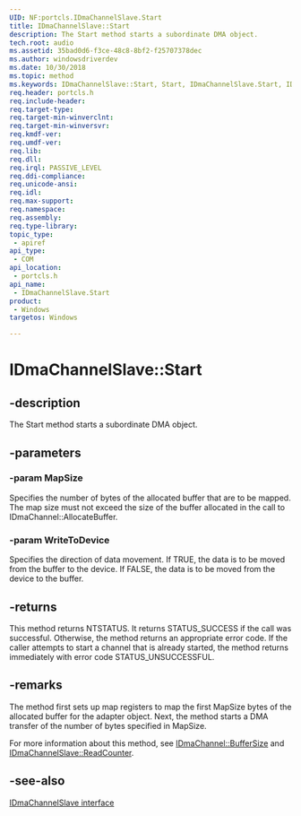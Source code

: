 ```yaml
---
UID: NF:portcls.IDmaChannelSlave.Start
title: IDmaChannelSlave::Start
description: The Start method starts a subordinate DMA object.
tech.root: audio
ms.assetid: 35bad0d6-f3ce-48c8-8bf2-f25707378dec
ms.author: windowsdriverdev
ms.date: 10/30/2018
ms.topic: method
ms.keywords: IDmaChannelSlave::Start, Start, IDmaChannelSlave.Start, IDmaChannelSlave::Start, IDmaChannelSlave.Start
req.header: portcls.h
req.include-header:
req.target-type:
req.target-min-winverclnt:
req.target-min-winversvr:
req.kmdf-ver:
req.umdf-ver:
req.lib:
req.dll:
req.irql: PASSIVE_LEVEL
req.ddi-compliance:
req.unicode-ansi:
req.idl:
req.max-support:
req.namespace:
req.assembly:
req.type-library: 
topic_type: 
 - apiref
api_type: 
 - COM
api_location: 
 - portcls.h
api_name: 
 - IDmaChannelSlave.Start
product: 
 - Windows
targetos: Windows

---
```


# IDmaChannelSlave::Start


## -description

The Start method starts a subordinate DMA object.

## -parameters

### -param MapSize

Specifies the number of bytes of the allocated buffer that are to be mapped. The map size must not exceed the size of the buffer allocated in the call to IDmaChannel::AllocateBuffer.


### -param WriteToDevice

Specifies the direction of data movement. If TRUE, the data is to be moved from the buffer to the device. If FALSE, the data is to be moved from the device to the buffer.


## -returns
This method returns NTSTATUS. It returns STATUS_SUCCESS if the call was successful. Otherwise, the method returns an appropriate error code. If the caller attempts to start a channel that is already started, the method returns immediately with error code STATUS_UNSUCCESSFUL.

## -remarks
The method first sets up map registers to map the first MapSize bytes of the allocated buffer for the adapter object. Next, the method starts a DMA transfer of the number of bytes specified in MapSize.

For more information about this method, see [IDmaChannel::BufferSize](nf-portcls-idmachannel-buffersize.md) and [IDmaChannelSlave::ReadCounter](nf-portcls-idmachannelslave-readcounter.md).

## -see-also

[IDmaChannelSlave interface](nn-portcls-idmachannelslave.md)
